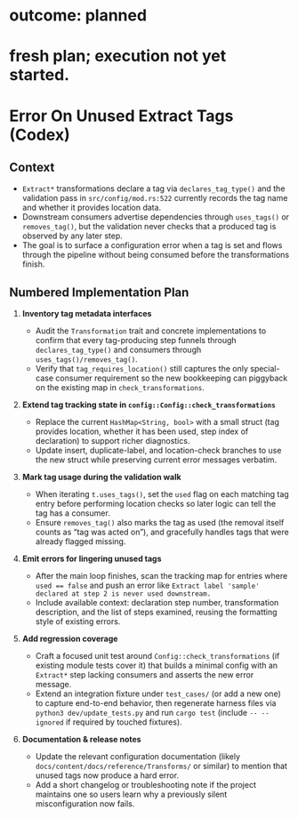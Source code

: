 # outcome: planned
# fresh plan; execution not yet started.
# Error On Unused Extract Tags (Codex)

## Context
- `Extract*` transformations declare a tag via `declares_tag_type()` and the validation pass in `src/config/mod.rs:522` currently records the tag name and whether it provides location data.
- Downstream consumers advertise dependencies through `uses_tags()` or `removes_tag()`, but the validation never checks that a produced tag is observed by any later step.
- The goal is to surface a configuration error when a tag is set and flows through the pipeline without being consumed before the transformations finish.

## Numbered Implementation Plan
1. **Inventory tag metadata interfaces**
   - Audit the `Transformation` trait and concrete implementations to confirm that every tag-producing step funnels through `declares_tag_type()` and consumers through `uses_tags()/removes_tag()`.
   - Verify that `tag_requires_location()` still captures the only special-case consumer requirement so the new bookkeeping can piggyback on the existing map in `check_transformations`.

2. **Extend tag tracking state in `config::Config::check_transformations`**
   - Replace the current `HashMap<String, bool>` with a small struct (tag provides location, whether it has been used, step index of declaration) to support richer diagnostics.
   - Update insert, duplicate-label, and location-check branches to use the new struct while preserving current error messages verbatim.

3. **Mark tag usage during the validation walk**
   - When iterating `t.uses_tags()`, set the `used` flag on each matching tag entry before performing location checks so later logic can tell the tag has a consumer.
   - Ensure `removes_tag()` also marks the tag as used (the removal itself counts as “tag was acted on”), and gracefully handles tags that were already flagged missing.

4. **Emit errors for lingering unused tags**
   - After the main loop finishes, scan the tracking map for entries where `used == false` and push an error like `Extract label 'sample' declared at step 2 is never used downstream.`
   - Include available context: declaration step number, transformation description, and the list of steps examined, reusing the formatting style of existing errors.

5. **Add regression coverage**
   - Craft a focused unit test around `Config::check_transformations` (if existing module tests cover it) that builds a minimal config with an `Extract*` step lacking consumers and asserts the new error message.
   - Extend an integration fixture under `test_cases/` (or add a new one) to capture end-to-end behavior, then regenerate harness files via `python3 dev/update_tests.py` and run `cargo test` (include `-- --ignored` if required by touched fixtures).

6. **Documentation & release notes**
   - Update the relevant configuration documentation (likely `docs/content/docs/reference/Transforms/` or similar) to mention that unused tags now produce a hard error.
   - Add a short changelog or troubleshooting note if the project maintains one so users learn why a previously silent misconfiguration now fails.


